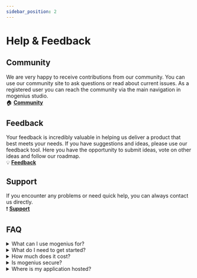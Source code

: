 ```yaml
---
sidebar_position: 2
---
```


# Help & Feedback

## Community
We are very happy to receive contributions from our community. You can use our community site to ask questions or read about current issues. As a registered user you can reach the community via the main navigation in mogenius studio.  
🏠 **[Community](https://community.mogenius.com)**

## Feedback
Your feedback is incredibly valuable in helping us deliver a product that best meets your needs. If you have suggestions and ideas, please use our feedback tool. Here you have the opportunity to submit ideas, vote on other ideas and follow our roadmap.  
💡 **[Feedback](https://feedback.mogenius.com)**

## Support
If you encounter any problems or need quick help, you can always contact us directly.  
❗️ **[Support](mailto:support@mogenius.com)**

## FAQ

<details>
    <summary>What can I use mogenius for?</summary>
    <div>
        <div>mogenius is the single layer between your application and the cloud. You can deploy and run any application with mogenius and get it up and running in no time on a hyper-scalable and automated cloud infrastructure. Most application types and services are are supported, like web applications, databases, background workers and of course static websites. Read more about <a href="../services/service-overview">supported services here</a>.</div>
    </div>
</details>

<details>
    <summary>What do I need to get started?</summary>
    <div>
        <div>All you need is an account for mogenius (<a href="https://studio.dev.mogenius.com/user/registration">sign up here</a>) and your Github account.</div>
    </div>
</details>

<details>
    <summary>How much does it cost?</summary>
    <div>
        <div>You can start with a free plan, no payment details are required. You select the plan you want when you create a cloudspace, and a free plan is set by default. Our paid plans are designed to cover a specific phase in the development of your project at a time. Check out the <a href="https://mogenius.com/pricing">available plans here</a>. If you need more resources or additional features later you can upgrade to a higher plan at any time.</div>
    </div>
</details>

<details>
    <summary>Is mogenius secure?</summary>
    <div>
        <div>We rely on best practices for managing cloud-native applications. Under the hood, your cloudspace is a fully isolated namespace on Kubernetes that cannot be accessed from the outside. In addition, every cloudspace and service is delivered through Cloudflare and is protected by Cloudflare Enterprise-level features.</div>
    </div>
</details>

<details>
    <summary>Where is my application hosted?</summary>
    <div>
        <div>Our clusters are hosted in Frankfurt, Germany, by Microsoft Azure. We will soon offer additional locations.</div>
    </div>
</details>